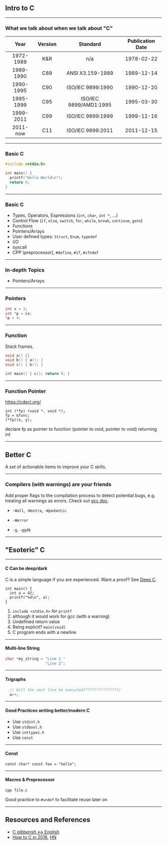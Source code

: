 Intro to C
---

---
### What we talk about when we talk about "C"

|      Year | Version | Standard               | Publication Date |
|      :--: | :--:    | :--:                   |             :--: |
| 1972-1989 | K&R     | n/a                    |       1978-02-22 |
| 1989-1990 | C89     | ANSI X3.159-1989       |       1989-12-14 |
| 1990-1995 | C90     | ISO/IEC 9899:1990      |       1990-12-20 |
| 1995-1999 | C95     | ISO/IEC 9899/AMD1:1995 |       1995-03-30 |
| 1999-2011 | C99     | ISO/IEC 9899:1999      |       1999-12-16 |
|  2011-now | C11     | ISO/IEC 9899:2011      |       2011-12-15 |

---
### Basic C

```c
#include <stdio.h>

int main() {
  printf("Hello World\n");
  return 0;
}
```

---
### Basic C

- Types, Operators, Expressions (`int`, `char`, `int *`, ...)
- Control Flow (`if`, `else`, `switch`, `for`, `while`, `break`, `continue`, `goto`)
- Functions
- Pointers/Arrays
- User defined types: `Struct`, `Enum`, `typedef`
- I/O
- syscall
- CPP (preprocessor), `#define`, `#if`, `#ifndef`

---
### In-depth Topics

- Pointers/Arrays

---
### Pointers

```c
int x = 3;
int *p = &x;
*p = 4;
```

---
### Function

Stack frames.

```c
void a() {}
void b() { a(); }
void c() { b(); }

int main() { c(); return 0; }
```

---
### Function Pointer

https://cdecl.org/

```
int (*fp) (void *, void *);
fp = &func;
(*fp)(x, y);
```

declare fp as pointer to function (pointer to void, pointer to
void) returning int


----------------------------------------------------------------------------

## Better C

A set of actionable items to improve your C skills.

---
### Compilers (with warnings) are your friends

Add proper flags to the compilation process to detect potential bugs, e.g.
treating all warnings as errors. Check out [gcc
doc](https://gcc.gnu.org/onlinedocs/gcc/).

- `-Wall`, `-Wextra`, `-Wpedantic`
- `-Werror`

- `-g`, `-ggdb`

----------------------------------------------------------------------------
## "Esoteric" C

---
#### C Can be deep/dark

C is a simple language if you are experienced. Want a proof? See [Deep
C](https://www.slideshare.net/olvemaudal/deep-c).

```
int main() {
  int a = 42;
  printf("%d\n", a);
}
```

1. `include <stdio.h>` for `printf`
2. although it would work for gcc (with a warning)
3. Undefined return value
4. Being explicit? `main(void)`
5. C program ends with a newline


---
#### Multi-line String

```c
char *my_string = "Line 1 "
                  "Line 2";
```

---
#### Trigraphs

```c
  // Will the next line be executed????????????????/
  a++;
```

---
#### Good Practices writing better/modern C

- Use `stdint.h`
- Use `stdbool.h`
- Use `inttypes.h`
- Use `const`

---
#### Const

```
const char* const foo = "hello";
```

---
#### Macros & Preprocessor

```
cpp file.c
```

Good practice to `#undef` to facilitate reuse later on

---
## Resources and References

- [C gibberish <-> English](https://cdecl.org/)
- [How to C in 2016](https://matt.sh/howto-c), [HN](https://news.ycombinator.com/item?id=10864176)


<!-- links -->
